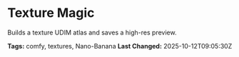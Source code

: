 # Texture Magic

Builds a texture UDIM atlas and saves a high-res preview.

**Tags:** comfy, textures, Nano-Banana
**Last Changed:** 2025-10-12T09:05:30Z
